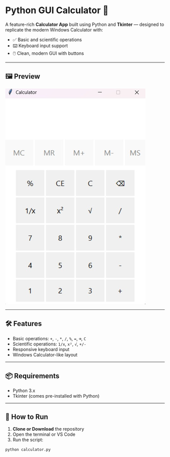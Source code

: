 # Python GUI Calculator 🧮

A feature-rich **Calculator App** built using Python and **Tkinter** — designed to replicate the modern Windows Calculator with:

- ✅ Basic and scientific operations
- ⌨️ Keyboard input support
- 🖱️ Clean, modern GUI with buttons

---

## 🖼️ Preview

![screenshot](screenshot.jpg)  <!-- Replace with actual screenshot if hosted -->

---

## 🛠️ Features

- Basic operations: `+`, `-`, `*`, `/`, `%`, `=`, `⌫`, `C`
- Scientific operations: `1/x`, `x²`, `√`, `+/-`
- Responsive keyboard input
- Windows Calculator-like layout

---

## 📦 Requirements

- Python 3.x  
- Tkinter (comes pre-installed with Python)

---

## 🚀 How to Run

1. **Clone or Download** the repository
2. Open the terminal or VS Code
3. Run the script:

```bash
python calculator.py
